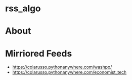 # rss_algo

# About

# Mirriored Feeds

- https://colarusso.pythonanywhere.com/washpo/
- https://colarusso.pythonanywhere.com/economist_tech
